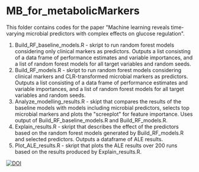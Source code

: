 # MB_for_metabolicMarkers

This folder contains codes for the paper "Machine learning reveals time-varying microbial predictors with complex effects on glucose regulation". 

1) Build_RF_baseline_models.R - skript to run random forest models considering only clinical markers as predictors. Outputs a list consisting of a data frame of performance estimates and variable importances, and a list of random forest models for all target variables and random seeds. 
2) Build_RF_models.R - skript to run random forest models considering clinical markers and CLR-transformed microbial markers as predictors. Outputs a list consisting of a data frame of performance estimates and variable importances, and a list of random forest models for all target variables and random seeds. 
4) Analyze_modelling_results.R - skipt that compares the results of the baseline models with models including microbial predictors, selects top microbial markers and plots the "screeplot" for feature importance. Uses output of Build_RF_baseline_models.R and Build_RF_models.R.
3) Explain_results.R - skript that describes the effect of the predictors based on the random forest models generated by Build_RF_models.R and selected predictors. Outputs a dataframe of ALE results.  
5) Plot_ALE_results.R - skript that plots the ALE results over 200 runs based on the results produced by Explain_results.R. 


[![DOI](https://zenodo.org/badge/312242058.svg)](https://zenodo.org/badge/latestdoi/312242058)

